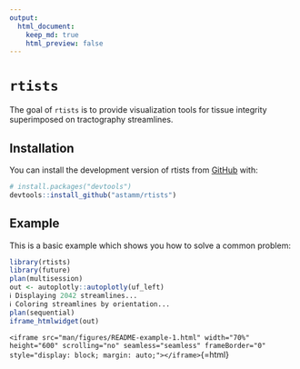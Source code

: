 ```yaml
---
output:
  html_document:
    keep_md: true
    html_preview: false
---
```


<!-- README.md is generated from README.Rmd. Please edit that file -->



# `rtists`

<!-- badges: start -->
<!-- badges: end -->

The goal of `rtists` is to provide visualization tools for tissue integrity superimposed on tractography streamlines.

## Installation

You can install the development version of rtists from [GitHub](https://github.com/) with:

``` r
# install.packages("devtools")
devtools::install_github("astamm/rtists")
```

## Example

This is a basic example which shows you how to solve a common problem:


```r
library(rtists)
library(future)
plan(multisession)
out <- autoplotly::autoplotly(uf_left)
ℹ Displaying 2042 streamlines...
ℹ Coloring streamlines by orientation...
plan(sequential)
iframe_htmlwidget(out)
```

`<iframe src="man/figures/README-example-1.html" width="70%" height="600" scrolling="no" seamless="seamless" frameBorder="0" style="display: block; margin: auto;"></iframe>`{=html}
